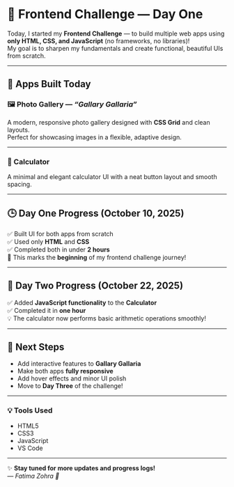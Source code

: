 # 🧠 Frontend Challenge — Day One  

Today, I started my **Frontend Challenge** — to build multiple web apps using **only HTML, CSS, and JavaScript** (no frameworks, no libraries)!  
My goal is to sharpen my fundamentals and create functional, beautiful UIs from scratch.  

---

## 🚀 Apps Built Today  

### 🖼️ Photo Gallery — *“Gallary Gallaria”*  
A modern, responsive photo gallery designed with **CSS Grid** and clean layouts.  
Perfect for showcasing images in a flexible, adaptive design.  

---

### 🧮 Calculator  
A minimal and elegant calculator UI with a neat button layout and smooth spacing.  

---

## 🕒 Day One Progress (October 10, 2025)  

✅ Built UI for both apps from scratch  
✅ Used only **HTML** and **CSS**  
✅ Completed both in under **2 hours**  
🏁 This marks the **beginning** of my frontend challenge journey!  

---

## 🧠 Day Two Progress (October 22, 2025)  

✅ Added **JavaScript functionality** to the **Calculator**  
✅ Completed it in **one hour**  
💡 The calculator now performs basic arithmetic operations smoothly!  

---

## 📅 Next Steps  

- Add interactive features to **Gallary Gallaria**  
- Make both apps **fully responsive**  
- Add hover effects and minor UI polish  
- Move to **Day Three** of the challenge!  

---

### 💡 Tools Used  

- HTML5  
- CSS3  
- JavaScript  
- VS Code  

---

✨ **Stay tuned for more updates and progress logs!**  
*— Fatima Zohra 🧩*  
